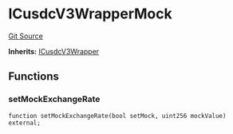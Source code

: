 # ICusdcV3WrapperMock
[Git Source](https://github.com/larrythecucumber321/protocol/blob/aabf2c9d4120808940fb3be9193cb66ea71ac351/contracts/plugins/mocks/CusdcV3WrapperMock.sol)

**Inherits:**
[ICusdcV3Wrapper](/tools/docgen/src/contracts/plugins/assets/compoundv3/ICusdcV3Wrapper.sol/interface.ICusdcV3Wrapper.md)


## Functions
### setMockExchangeRate


```solidity
function setMockExchangeRate(bool setMock, uint256 mockValue) external;
```

